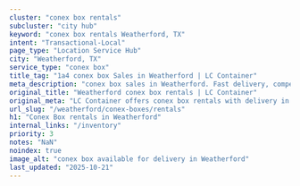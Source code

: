 ```yaml
---
cluster: "conex box rentals"
subcluster: "city hub"
keyword: "conex box rentals Weatherford, TX"
intent: "Transactional-Local"
page_type: "Location Service Hub"
city: "Weatherford, TX"
service_type: "conex box"
title_tag: "1a4 conex box Sales in Weatherford | LC Container"
meta_description: "conex box sales in Weatherford. Fast delivery, competitive pricing. Serving conex boxes area. Quote ID: 2PC. Call (214) 524-4168 for your free quote today."
original_title: "Weatherford conex box rentals | LC Container"
original_meta: "LC Container offers conex box rentals with delivery in Weatherford, TX. Local. Fast quotes. Since 2003."
url_slug: "/weatherford/conex-boxes/rentals"
h1: "Conex Box rentals in Weatherford"
internal_links: "/inventory"
priority: 3
notes: "NaN"
noindex: true
image_alt: "conex box available for delivery in Weatherford"
last_updated: "2025-10-21"
---
```


<!-- TODO: Add unique city/inventory copy, images, and internal links here. -->
